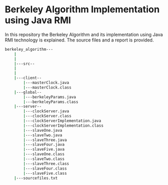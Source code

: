 # Berkeley Algorithm Implementation using Java RMI
In this repository the Berkeley Algorithm and its implementation using Java RMI technology is explained.  The source files and a report is provided.

```bash
berkeley_algorithm---
	|
	|
	|---src--
	|
	|
	|---client--
		|---masterClock.java
		|---masterClock.class
	|---global--										
		|---berkeleyParams.java
		|---berkeleyParams.class
	|---server--
		|---clockServer.java
		|---clockServer.class
		|---clockServerImplementation.java
		|---clockServerImplementation.class
		|---slaveOne.java
		|---slaveTwo.java
		|---slaveThree.java
		|---slaveFour.java
		|---slaveFive.java
		|---slaveOne.class							
		|---slaveTwo.class	
		|---slaveThree.class	
		|---slaveFour.class	
		|---slaveFive.class		
	|---sourcefiles.txt
```
